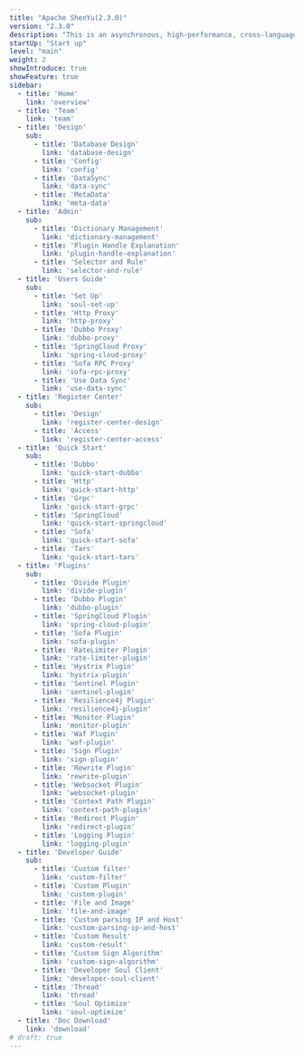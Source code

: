 ```yaml
---
title: "Apache ShenYu(2.3.0)"
version: "2.3.0"
description: "This is an asynchronous, high-performance, cross-language, responsive API gateway."
startUp: "Start up"
level: "main"
weight: 2
showIntroduce: true
showFeature: true
sidebar:
  - title: 'Home'
    link: 'overview'
  - title: 'Team'
    link: 'team'
  - title: 'Design'
    sub:
      - title: 'Database Design'
        link: 'database-design'
      - title: 'Config'
        link: 'config'
      - title: 'DataSync'
        link: 'data-sync'
      - title: 'MetaData'
        link: 'meta-data'
  - title: 'Admin'
    sub:
      - title: 'Dictionary Management'
        link: 'dictionary-management'
      - title: 'Plugin Handle Explanation'
        link: 'plugin-handle-explanation'
      - title: 'Selector and Rule'
        link: 'selector-and-rule'
  - title: 'Users Guide'
    sub:
      - title: 'Set Up'
        link: 'soul-set-up'
      - title: 'Http Proxy'
        link: 'http-proxy'
      - title: 'Dubbo Proxy'
        link: 'dubbo-proxy'
      - title: 'SpringCloud Proxy'
        link: 'spring-cloud-proxy'
      - title: 'Sofa RPC Proxy'
        link: 'sofa-rpc-proxy'
      - title: 'Use Data Sync'
        link: 'use-data-sync'
  - title: 'Register Center'
    sub:
      - title: 'Design'
        link: 'register-center-design'
      - title: 'Access'
        link: 'register-center-access'
  - title: 'Quick Start'
    sub:
      - title: 'Dubbo'
        link: 'quick-start-dubbo'
      - title: 'Http'
        link: 'quick-start-http'
      - title: 'Grpc'
        link: 'quick-start-grpc'
      - title: 'SpringCloud'
        link: 'quick-start-springcloud'
      - title: 'Sofa'
        link: 'quick-start-sofa'
      - title: 'Tars'
        link: 'quick-start-tars'
  - title: 'Plugins'
    sub:
      - title: 'Divide Plugin'
        link: 'divide-plugin'
      - title: 'Dubbo Plugin'
        link: 'dubbo-plugin'
      - title: 'SpringCloud Plugin'
        link: 'spring-cloud-plugin'
      - title: 'Sofa Plugin'
        link: 'sofa-plugin'
      - title: 'RateLimiter Plugin'
        link: 'rate-limiter-plugin'
      - title: 'Hystrix Plugin'
        link: 'hystrix-plugin'
      - title: 'Sentinel Plugin'
        link: 'sentinel-plugin'
      - title: 'Resilience4j Plugin'
        link: 'resilience4j-plugin'
      - title: 'Monitor Plugin'
        link: 'monitor-plugin'
      - title: 'Waf Plugin'
        link: 'waf-plugin'
      - title: 'Sign Plugin'
        link: 'sign-plugin'
      - title: 'Rewrite Plugin'
        link: 'rewrite-plugin'
      - title: 'Websocket Plugin'
        link: 'websocket-plugin'
      - title: 'Context Path Plugin'
        link: 'context-path-plugin'
      - title: 'Redirect Plugin'
        link: 'redirect-plugin'
      - title: 'Logging Plugin'
        link: 'logging-plugin'
  - title: 'Developer Guide'
    sub:
      - title: 'Custom filter'
        link: 'custom-filter'
      - title: 'Custom Plugin'
        link: 'custom-plugin'
      - title: 'File and Image'
        link: 'file-and-image'
      - title: 'Custom parsing IP and Host'
        link: 'custom-parsing-ip-and-host'
      - title: 'Custom Result'
        link: 'custom-result'
      - title: 'Custom Sign Algorithm'
        link: 'custom-sign-algorithm'
      - title: 'Developer Soul Client'
        link: 'developer-soul-client'
      - title: 'Thread'
        link: 'thread'
      - title: 'Soul Optimize'
        link: 'soul-optimize'
  - title: 'Doc Download'
    link: 'download'
# draft: true
---
```




